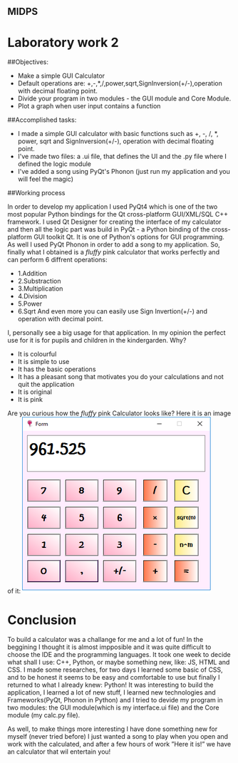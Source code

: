 ## MIDPS
# Laboratory work 2

##Objectives:

- Make a simple GUI Calculator
- Default operations are: +,-,*,/,power,sqrt,SignInversion(+/-),operation with decimal floating point.
- Divide your program in two modules - the GUI module and Core Module.
- Plot a graph when user input contains a function

##Accomplished tasks:

- I made a simple GUI calculator with basic functions such as +, -, /, *, power, sqrt and SignInversion(+/-), operation with decimal floating point.
- I've made two files: a .ui file, that defines the UI and the .py file where I defined the logic module
- I've added a song using PyQt's Phonon (just run my application and you will feel the magic)

##Working process

In order to develop my application I used PyQt4 which  is one of the two most popular Python bindings for the Qt cross-platform GUI/XML/SQL C++ framework. 
I used Qt Designer for creating the interface of my calculator and then all the logic part was build in PyQt - a Python binding of the cross-platform GUI toolkit Qt. It is one of Python's options for GUI programming. As well I used PyQt Phonon in order to add a song to my application. 
So, finally what I obtained is a *fluffy* pink calculator that works perfectly and can perform 6 diffrent operations:
* 1.Addition
* 2.Substraction
* 3.Multiplication
* 4.Division
* 5.Power
* 6.Sqrt
And even more you can easily use Sign Invertion(+/-) and operation with decimal point.

I, personally see a big usage for that application. In my opinion the perfect use for it is for pupils and children  in the kindergarden. Why? 
* It is colourful 
* It is simple to use
* It has the basic operations
* It has a pleasant song that motivates you do your calculations and not quit the application
* It is original
* It is pink


Are you curious how the *fluffy* pink Calculator looks like?
Here it is an image of it:
![alt text](https://github.com/TUM-FAF/FAF-141-Ana-Maria-Brinza/blob/master/MIDPS/Lab2/image.png)


# Conclusion

To build a calculator was a challange for me and a lot of fun! In the beggining I thought it is almost impposible and it was quite difficult to choose the IDE and the programming languages. It took one week to decide what shall I use: C++, Python, or maybe something new, like: JS, HTML and CSS. I made some researches, for two days I learned some basic of CSS, and to be honest it seems to be easy and comfortable to use but finally I returned to what I already knew: Python! 
It was interesting to build the application, I learned a lot of new stuff, I learned new technologies and Frameworks(PyQt, Phonon in Python) and I tried to devide my program in two modules: the GUI module(which is my interface.ui file) and the Core module (my calc.py file). 

As well, to make things more interesting I have done something new for myself (never tried before) I just wanted a song to play when you open and work with the calculated, and after a few hours of work  ”Here it is!” we have an calculator that wil entertain you! 
